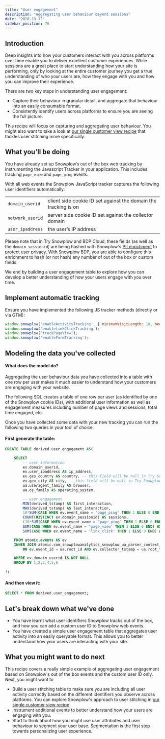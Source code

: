 ```yaml
---
title: "User engagement"
description: "Aggregating user behaviour beyond sessions"
date: "2020-10-12"
sidebar_position: 70
---
```


## Introduction

Deep insights into how your customers interact with you across platforms over time enable you to deliver excellent customer experiences. While sessions are a great place to start understanding how your site is performing, only by looking at the entire customer journey you get a true understanding of who your users are, how they engage with you and how you can improve their experience.

There are two key steps in understanding user engagement:

- Capture their behaviour in granular detail, and aggregate that behaviour into an easily consumable format.
- Consistently identify users across platforms to ensure you are seeing the full picture.

This recipe will focus on capturing and aggregating user behaviour. You might also want to take a look at [our single customer view recipe](/docs/recipes/recipe-single-customer-view/index.md) that tackles user stitching more specifically.

## What you'll be doing

You have already set up Snowplow’s out of the box web tracking by instrumenting the Javascript Tracker in your application. This includes tracking `page_view` and `page_ping` events.

With all web events the Snowplow JavaScript tracker captures the following user identifiers automatically:

<table><tbody><tr><td><code>domain_userid</code></td><td>client side cookie ID set against the domain the tracking is on</td></tr><tr><td><code>network_userid</code></td><td>server side cookie ID set against the collector domain</td></tr><tr><td><code>user_ipaddress</code></td><td>the user’s IP address</td></tr></tbody></table>

Please note that in Try Snowplow and BDP Cloud, these fields (as well as the `domain_sessionid`) are being hashed with Snowplow's [PII enrichment](/docs/enriching-your-data/available-enrichments/pii-pseudonymization-enrichment/index.md) to protect user privacy. With Snowplow BDP, you are able to configure this enrichment to hash (or not hash) any number of out of the box or custom fields.

We end by building a user engagement table to explore how you can develop a better understanding of how your users engage with you over time.

## Implement automatic tracking

Ensure you have implemented the following JS tracker methods (directly or via GTM):

```javascript
window.snowplow('enableActivityTracking', { minimumVisitLength: 10, heartbeatDelay: 10 });
window.snowplow('enableLinkClickTracking');
window.snowplow('trackPageView');
window.snowplow('enableFormTracking');
```

## Modeling the data you've collected

#### What does the model do?

Aggregating the user behaviour data you have collected into a table with one row per user makes it much easier to understand how your customers are engaging with your website.

The following SQL creates a table of one row per user (as identified by one of the Snowplow cookie IDs), with additional user information as well as engagement measures including number of page views and sessions, total time engaged, etc.

Once you have collected some data with your new tracking you can run the following two queries in your tool of choice.

#### First generate the table:

```sql
CREATE TABLE derived.user_engagement AS(

    SELECT
        -- user information
        ev.domain_userid,
        ev.user_ipaddress AS ip_address,
        ev.geo_country AS country, -- this field will be null in Try Snowplow and BDP Cloud, as we cannot enable MaxMind geo data due to CCPA regulation
        ev.geo_city AS city, -- this field will be null in Try Snowplow and BDP Cloud, as we cannot enable MaxMind geo data due to CCPA regulation
        ua.useragent_family AS browser,
        ua.os_family AS operating_system,

        -- user engagement
        MIN(derived_tstamp) AS first_interaction,
        MAX(derived_tstamp) AS last_interaction,
        10*SUM(CASE WHEN ev.event_name = 'page_ping' THEN 1 ELSE 0 END) AS total_time_engaged_in_s,
        COUNT(DISTINCT ev.domain_sessionid) AS sessions,
        (10*SUM(CASE WHEN ev.event_name = 'page_ping' THEN 1 ELSE 0 END))/(COUNT(DISTINCT ev.domain_sessionid)) AS avg_time_engaged_in_s_per_session,
        SUM(CASE WHEN ev.event_name = 'page_view' THEN 1 ELSE 0 END) AS page_views,
        SUM(CASE WHEN ev.event_name = 'link_click' THEN 1 ELSE 0 END) AS link_clicks

    FROM atomic.events AS ev
    INNER JOIN atomic.com_snowplowanalytics_snowplow_ua_parser_context_1 AS ua
        ON ev.event_id = ua.root_id AND ev.collector_tstamp = ua.root_tstamp

    WHERE ev.domain_userid IS NOT NULL
    GROUP BY 1,2,3,4,5,6

);
```

#### And then view it:

```sql
SELECT * FROM derived.user_engagement;
```

## Let's break down what we've done

- You have learnt what user identifiers Snowplow tracks out of the box, and how you can add a custom user ID to Snowplow web events.
- You have created a simple user engagement table that aggregates user activity into an easily queryable format. This allows you to better understand how your users are interacting with your site.

## What you might want to do next

This recipe covers a really simple example of aggregating user engagement based on Snowplow's out of the box events and the custom user ID only. Next, you might want to

- Build a user stitching table to make sure you are including all user activity correctly based on the different identifiers you observe across platforms. You can explore Snowplow's approach to user stitching in [our single customer view recipe](/docs/recipes/recipe-single-customer-view/index.md).
- Instrument additional events to better understand how your users are engaging with you.
- Start to think about how you might use user attributes and user behaviour to segment your user base. Segmentation is the first step towards personalizing user experience.
